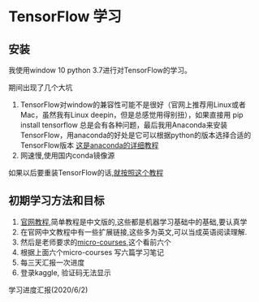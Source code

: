 # TensorFlow 学习



## 安装

我使用window 10 python 3.7进行对TensorFlow的学习。

期间出现了几个大坑

1. TensorFlow对window的兼容性可能不是很好（官网上推荐用Linux或者Mac，虽然我有Linux deepin，但是总感觉用得别扭），如果直接用 pip install tensorflow 总是会有各种问题，最后我用Anaconda来安装TensorFlow，用anaconda的好处是它可以根据python的版本选择合适的TensorFlow版本 [这是anaconda的详细教程](https://www.jianshu.com/p/62f155eb6ac5)
2. 网速慢,使用国内conda镜像源

如果以后要重装TensorFlow的话,[就按照这个教程](https://blog.csdn.net/KID_yuan/article/details/88775254)



## 初期学习方法和目标

1. [官网教程](http://tensorfly.cn/tfdoc/tutorials/mnist_beginners.html),简单教程是中文版的,这些都是机器学习基础中的基础,要认真学
2. 在官网中文教程中有一些扩展链接,这些多为英文,可以当成英语阅读理解.
3. 然后是老师要求的[micro-courses](https://www.kaggle.com/learn/overview),这个看前六个
4. 根据上面六个micro-courses 写六篇学习笔记
5. 每三天汇报一次进度
6. 登录kaggle, 验证码无法显示



学习进度汇报(2020/6/2)